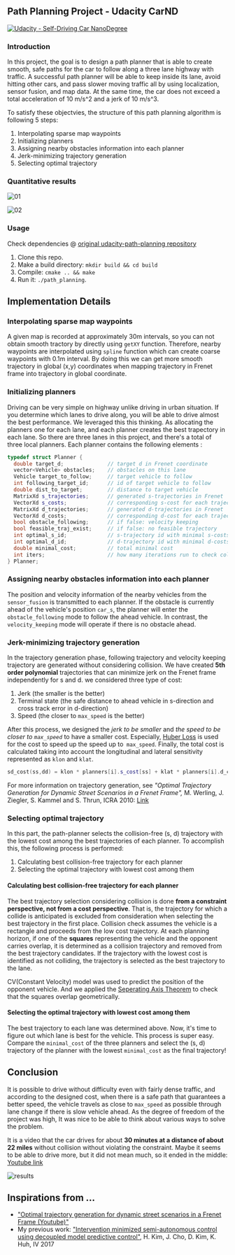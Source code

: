 

## Path Planning Project - Udacity CarND

[![Udacity - Self-Driving Car NanoDegree](https://camo.githubusercontent.com/5b9aa393f43d7bb9cc6277140465f5625f2dae7c/68747470733a2f2f73332e616d617a6f6e6177732e636f6d2f756461636974792d7364632f6769746875622f736869656c642d6361726e642e737667)](http://www.udacity.com/drive) 

### Introduction

In this project, the goal is to design a path planner that is able to create smooth, safe paths for the car to follow along a three lane highway with traffic. A successful path planner will be able to keep inside its lane, avoid hitting other cars, and pass slower moving traffic all by using localization, sensor fusion, and map data. At the same time, the car does not exceed a total acceleration of 10 m/s^2 and a jerk of 10 m/s^3.

To satisfy these objectvies, the structure of this path planning algorithm is following 5 steps:

1. Interpolating sparse map waypoints
2. Initializing planners
3. Assigning nearby obstacles information into each planner
4. Jerk-minimizing trajectory generation
5. Selecting optimal trajectory




### Quantitative results

![01](./assets/01.gif)

![02](./assets/02.gif)



### Usage

Check dependencies @ [original udacity-path-planning repository](https://github.com/udacity/CarND-Path-Planning-Project)

1. Clone this repo.
2. Make a build directory: `mkdir build && cd build`
3. Compile: `cmake .. && make`
4. Run it: `./path_planning`.




## Implementation Details

### Interpolating sparse map waypoints

A given map is recorded at approximately 30m intervals, so you can not obtain smooth tractory by directly using `getXY` function. Therefore, nearby waypoints are interpolated using `spline` function which can create coarse waypoints with 0.1m interval. By doing this we can get more smooth trajectory in global (x,y) coordinates when mapping trajectory in Frenet frame into trajectory in global coordinate.





### Initializing planners

Driving can be very simple on highway unlike driving in urban situation. If you determine which lanes to drive along, you will be able to drive almost the best performance. We leveraged this this thinking. As allocating the planners one for each lane, and each planner creates the best trapectory in each lane. So there are three lanes in this project, and there's a total of three local planners. Each planner contains the following elements :

```c++
typedef struct Planner {
  double target_d;              // target d in Frenet coordinate
  vector<Vehicle> obstacles;    // obstacles on this lane
  Vehicle target_to_follow;     // target vehicle to follow
  int following_target_id;      // id of target vehicle to follow
  double dist_to_target;        // distance to target vehicle
  MatrixXd s_trajectories;      // generated s-trajectories in Frenet
  VectorXd s_costs;             // corresponding s-cost for each trajectory
  MatrixXd d_trajectories;      // generated d-trajectories in Frenet
  VectorXd d_costs;             // corresponding d-cost for each trajectory
  bool obstacle_following;      // if false: velocity keeping
  bool feasible_traj_exist;     // if false: no feasible trajectory
  int optimal_s_id;             // s-trajectory id with minimal s-costs
  int optimal_d_id;             // d-trajectory id with minimal d-costs
  double minimal_cost;          // total minimal cost 
  int iters;                    // how many iterations run to check collision-free trajectory
} Planner;
```





### Assigning nearby obstacles information into each planner

The position and velocity information of the nearby vehicles from the `sensor_fusion` is transmitted to each planner. If the obstacle is currently ahead of the vehicle's position `car_s`, the planner will enter the `obstacle_following` mode to follow the ahead vehicle. In contrast, the `velocity_keeping` mode will operate if there is no obstacle ahead.





### Jerk-minimizing trajectory generation

In the trajectory generation phase, following trajectory and velocity keeping trajectory are generated without considering collision. We have created **5th order polynomial** trajectories that can minimize jerk on the Frenet frame independently for s and d. we considered three type of cost: 

1. Jerk (the smaller is the better)
2. Terminal state (the safe distance to ahead vehicle in s-direction and cross track error in d-direction)
3. Speed (the closer to `max_speed` is the better)

After this process, we designed the *jerk to be smaller* and *the speed to be closer to `max_speed`* to have a smaller cost. Especially,  [Huber Loss](https://en.wikipedia.org/wiki/Huber_loss) is used for the cost to speed up the speed up to` max_speed`. Finally, the total cost is calculated taking into account the longitudinal and lateral sensitivity represented as `klon` and `klat`.

```c++
sd_cost(ss,dd) = klon * planners[i].s_cost[ss] + klat * planners[i].d_cost[dd];
```

For more information on trajectory generation, see *"Optimal Trajectory Generation for Dynamic Street Scenarios in a Frenet Frame",* M. Werling, J. Ziegler, S. Kammel and S. Thrun, ICRA 2010: [Link](https://d17h27t6h515a5.cloudfront.net/topher/2017/July/595fd482_werling-optimal-trajectory-generation-for-dynamic-street-scenarios-in-a-frenet-frame/werling-optimal-trajectory-generation-for-dynamic-street-scenarios-in-a-frenet-frame.pdf)





### Selecting optimal trajectory

In this part, the path-planner selects the collision-free (s, d) trajectory with the lowest cost among the best trajectories of each planner. To accomplish this, the following process is performed:

1. Calculating best collision-free trajectory for each planner
2. Selecting the optimal trajectory with lowest cost among them



#### Calculating best collision-free trajectory for each planner

The best trajectory selection considering collision is done **from a constraint perspective, not from a cost perspective**. That is, the trajectory for which a collide is anticipated is excluded from consideration when selecting the best trajectory in the first place. Collision check assumes the vehicle is a rectangle and proceeds from the low cost trajectory. At each planning horizon, if one of the **squares** representing the vehicle and the opponent carries overlap, it is determined as a collision trajectory and removed from the best trajectory candidates. If the trajectory with the lowest cost is identified as not colliding, the trajectory is selected as the best trajectory to the lane.

CV(Constant Velocity) model was used to predict the position of the opponent vehicle. And we applied the [Seperating Axis Theorem](http://www.dyn4j.org/2010/01/sat/) to check that the squares overlap geometrically.



#### Selecting the optimal trajectory with lowest cost among them

The best trajectory to each lane was determined above. Now, it's time to figure out which lane is best for the vehicle. This process is super easy. Compare the `minimal_cost` of the three planners and select the (s, d) trajectory of the planner with the lowest `minimal_cost` as the final trajectory!





## Conclusion

It is possible to drive without difficulty even with fairly dense traffic, and according to the designed cost, when there is a safe path that guarantees a better speed, the vehicle travels as close to `max_speed` as possible through lane change if there is slow vehicle ahead. As the degree of freedom of the project was high, It was nice to be able to think about various ways to solve the problem.

It is a video that the car drives for about **30 minutes at a distance of about 22 miles** without collision without violating the constraint. Maybe it seems to be able to drive more, but it did not mean much, so it ended in the middle: [Youtube link](https://youtu.be/377zAMZBDjM)



![results](./assets/results.png)



## Inspirations from ...

- ["Optimal trajectory generation for dynamic street scenarios in a Frenet Frame (Youtube)"](https://www.youtube.com/watch?v=Cj6tAQe7UCY)
- My previous work: ["Intervention minimized semi-autonomous control using decoupled model predictive control"](http://ieeexplore.ieee.org/document/7995787/), H. Kim, J. Cho, D. Kim, K. Huh, IV 2017

